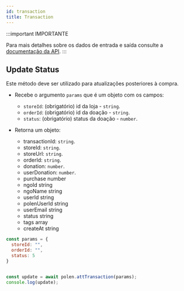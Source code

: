 ```yaml
---
id: transaction
title: Transaction
---
```

:::important IMPORTANTE

Para mais detalhes sobre os dados de entrada e saída consulte a [documentação da API](/api-reference).
:::

## Update Status
Este método deve ser utilizado para atualizações posteriores à compra.

- Recebe o argumento `params` que é um objeto com os campos:
    - `storeId`: (obrigatório) id da loja - `string`.
    - `orderId`: (obrigatório) id da doação - `string`.
    - `status`: (obrigatório) status da doação - `number`.

- Retorna um objeto:
    - transactionId: `string`.
    - storeId: `string`.
    - storeUrl: `string`.
    - orderId: `string`.
    - donation: `number`.
    - userDonation: `number`.
    - purchase number
    - ngoId string
    - ngoName string
    - userId string
    - polenUserId string
    - userEmail string
    - status string
    - tags array
    - createAt string
    
```javascript
const params = {
  storeId: "",
  orderId: "",
  status: 5
}


const update = await polen.attTransaction(params);
console.log(update);
```
